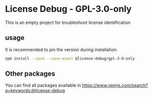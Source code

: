 # License Debug - GPL-3.0-only

This is an empty project for troubleshoot license identification

## usage

It is recommended to pin the version during installation:

```bash
npm install --save --save-exact @license-debug/gpl-3-0-only
```

## Other packages

You can find all packages available in https://www.npmjs.com/search?q=keywords:@license-debug
